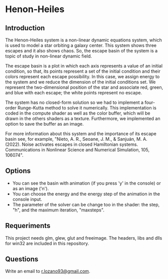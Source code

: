 # Henon-Heiles

## Introduction

The Henon-Heiles system is a non-linear dynamic equations system, which is used to model a star orbiting a galaxy center. This system shows three escapes and it also shows chaos. So, the escape basin of the system is a topic of study in non-linear dynamic field.

The escape basin is a plot in which each axis represents a value of an initial condition, so that, its points represent a set of the initial condition and their colors represent each escape possibility. In this case, we assign energy to the system and we reduce the dimension of the initial conditions set. We represent the two-dimensional position of the star and associate red, green, and blue with each escape; the white points represent no escape.

The system has no closed-form solution so we had to implement a four-order Runge-Kutta method to solve it numerically. This implementation is coded in the compute shader as well as the color buffer, which will be drawn in the others shaders as a texture. Furthermore, we implemented an option to save the buffer as an image.

For more information about this system and the importance of its escape basin see, for example, "Nieto, A. R., Seoane, J. M., & Sanjuán, M. A. (2022). Noise activates escapes in closed Hamiltonian systems. Communications in Nonlinear Science and Numerical Simulation, 105, 106074".

## Options

- You can see the basin with animation (if you press 'y' in the console) or as an image ('n').
- You can choose the energy and the energy step of the animation in the console input.
- The parameter of the solver can be change too in the shader: the step, "h", and the maximum iteration, "maxsteps".

## Requeriments

This project needs glm, glew, glut and freeimage. The headers, libs and dlls for win32 are included in this repository.

## Questions

Write an email to r.lozano93@gmail.com.
